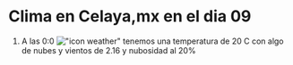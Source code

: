 # Clima en Celaya,mx en el dia 09

1. A las 0:0 !["icon weather"](http://openweathermap.org/img/w/02n.png) tenemos una temperatura de 20 C con algo de nubes y  vientos de 2.16 y nubosidad al 20%
